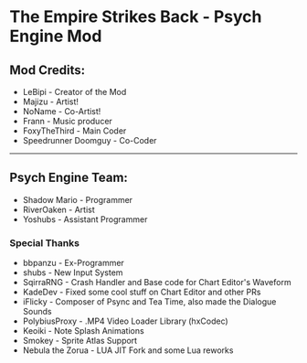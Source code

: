 # The Empire Strikes Back - Psych Engine Mod

## Mod Credits:
* LeBipi - Creator of the Mod
* Majizu - Artist!
* NoName - Co-Artist!
* Frann - Music producer
* FoxyTheThird - Main Coder
* Speedrunner Doomguy - Co-Coder

_____________________________________

## Psych Engine Team:
* Shadow Mario - Programmer
* RiverOaken - Artist
* Yoshubs - Assistant Programmer

### Special Thanks
* bbpanzu - Ex-Programmer
* shubs - New Input System
* SqirraRNG - Crash Handler and Base code for Chart Editor's Waveform
* KadeDev - Fixed some cool stuff on Chart Editor and other PRs
* iFlicky - Composer of Psync and Tea Time, also made the Dialogue Sounds
* PolybiusProxy - .MP4 Video Loader Library (hxCodec)
* Keoiki - Note Splash Animations
* Smokey - Sprite Atlas Support
* Nebula the Zorua - LUA JIT Fork and some Lua reworks
